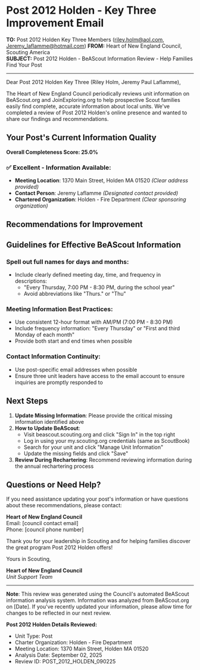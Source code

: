 # Post 2012 Holden - Key Three Improvement Email

**TO:** Post 2012 Holden Key Three Members (riley.holm@aol.com, Jeremy_laflamme@hotmail.com)
**FROM:** Heart of New England Council, Scouting America  
**SUBJECT:** Post 2012 Holden - BeAScout Information Review - Help Families Find Your Post  

---

Dear Post 2012 Holden Key Three (Riley  Holm, Jeremy Paul Laflamme),

The Heart of New England Council periodically reviews unit information on BeAScout.org and JoinExploring.org to help prospective Scout families easily find complete, accurate information about local units. We've completed a review of Post 2012 Holden's online presence and wanted to share our findings and recommendations.

## Your Post's Current Information Quality

**Overall Completeness Score: 25.0%**



### ✅ **Excellent - Information Available:**
- **Meeting Location**: 1370 Main Street, Holden MA 01520 *(Clear address provided)*
- **Contact Person**: Jeremy Laflamme *(Designated contact provided)*
- **Chartered Organization**: Holden - Fire Department *(Clear sponsoring organization)*

## Recommendations for Improvement



## Guidelines for Effective BeAScout Information

### **Spell out full names for days and months:**
- Include clearly defined meeting day, time, and frequency in descriptions:
  - "Every Thursday, 7:00 PM - 8:30 PM, during the school year"
  - Avoid abbreviations like "Thurs." or "Thu"

### **Meeting Information Best Practices:**
- Use consistent 12-hour format with AM/PM (7:00 PM - 8:30 PM)
- Include frequency information: "Every Thursday" or "First and third Monday of each month"
- Provide both start and end times when possible

### **Contact Information Continuity:**
- Use post-specific email addresses when possible
- Ensure three unit leaders have access to the email account to ensure inquiries are promptly responded to

## Next Steps

1. **Update Missing Information**: Please provide the critical missing information identified above
2. **How to Update BeAScout**: 
   - Visit beascout.scouting.org and click "Sign In" in the top right
   - Log in using your my.scouting.org credentials (same as ScoutBook)
   - Search for your unit and click "Manage Unit Information"
   - Update the missing fields and click "Save"
3. **Review During Rechartering**: Recommend reviewing information during the annual rechartering process

## Questions or Need Help?

If you need assistance updating your post's information or have questions about these recommendations, please contact:

**Heart of New England Council**  
Email: [council contact email]  
Phone: [council phone number]

Thank you for your leadership in Scouting and for helping families discover the great program Post 2012 Holden offers!

Yours in Scouting,

**Heart of New England Council**  
*Unit Support Team*

---

**Note**: This review was generated using the Council's automated BeAScout information analysis system. Information was analyzed from BeAScout.org on [Date]. If you've recently updated your information, please allow time for changes to be reflected in our next review.

**Post 2012 Holden Details Reviewed:**
- Unit Type: Post
- Charter Organization: Holden - Fire Department  
- Meeting Location: 1370 Main Street, Holden MA 01520
- Analysis Date: September 02, 2025
- Review ID: POST_2012_HOLDEN_090225